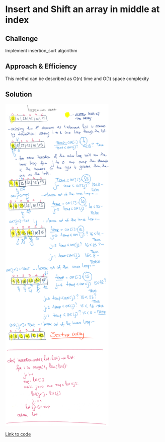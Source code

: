# Insert and Shift an array in middle at index

## Challenge

Implement insertion_sort algorithm

## Approach & Efficiency

This methd can be described as O(n) time and O(1) space complexity

## Solution

<img src="../../assets/insertion_sort.png" alt="Whiteboard Solution" style="max-width:100%;">

<a href="./insertion_sort.py">Link to code</a>
